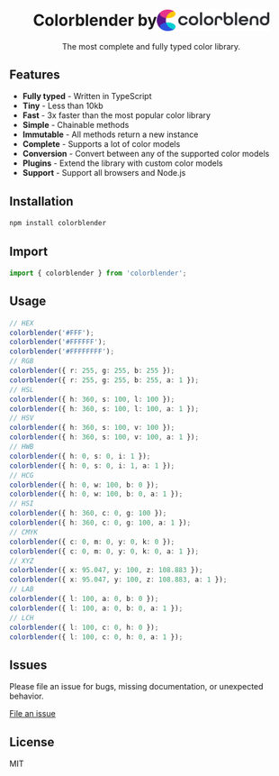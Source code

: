 <div align="center">
 <style>
  .title {
    display: flex;
    justify-content: center;
    align-items: center;
  }

.title img {
margin-left: 10px;
}
</style>

  <h1 class="title">Colorblender by <img src="./logo.png" width="200" /></h1>

  <p></p>

  <p>The most complete and fully typed color library.</p>
</div>

## Features

- **Fully typed** - Written in TypeScript
- **Tiny** - Less than 10kb
- **Fast** - 3x faster than the most popular color library
- **Simple** - Chainable methods
- **Immutable** - All methods return a new instance
- **Complete** - Supports a lot of color models
- **Conversion** - Convert between any of the supported color models
- **Plugins** - Extend the library with custom color models
- **Support** - Support all browsers and Node.js

## Installation

```bash
npm install colorblender
```

## Import

```typescript
import { colorblender } from 'colorblender';
```

## Usage

```typescript
// HEX
colorblender('#FFF');
colorblender('#FFFFFF');
colorblender('#FFFFFFFF');
// RGB
colorblender({ r: 255, g: 255, b: 255 });
colorblender({ r: 255, g: 255, b: 255, a: 1 });
// HSL
colorblender({ h: 360, s: 100, l: 100 });
colorblender({ h: 360, s: 100, l: 100, a: 1 });
// HSV
colorblender({ h: 360, s: 100, v: 100 });
colorblender({ h: 360, s: 100, v: 100, a: 1 });
// HWB
colorblender({ h: 0, s: 0, i: 1 });
colorblender({ h: 0, s: 0, i: 1, a: 1 });
// HCG
colorblender({ h: 0, w: 100, b: 0 });
colorblender({ h: 0, w: 100, b: 0, a: 1 });
// HSI
colorblender({ h: 360, c: 0, g: 100 });
colorblender({ h: 360, c: 0, g: 100, a: 1 });
// CMYK
colorblender({ c: 0, m: 0, y: 0, k: 0 });
colorblender({ c: 0, m: 0, y: 0, k: 0, a: 1 });
// XYZ
colorblender({ x: 95.047, y: 100, z: 108.883 });
colorblender({ x: 95.047, y: 100, z: 108.883, a: 1 });
// LAB
colorblender({ l: 100, a: 0, b: 0 });
colorblender({ l: 100, a: 0, b: 0, a: 1 });
// LCH
colorblender({ l: 100, c: 0, h: 0 });
colorblender({ l: 100, c: 0, h: 0, a: 1 });
```

## Issues

Please file an issue for bugs, missing documentation, or unexpected behavior.

[File an issue](https://github.com/Skyleen77/colorblender/issues)

## License

MIT
